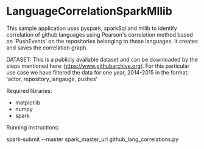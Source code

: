 LanguageCorrelationSparkMllib
=============================

This sample application uses pyspark, sparkSql and mllib to identify correlation of github languages using
Pearson's correlation method based on 'PushEvents' on the repositories belonging to those languages. It creates
and saves the correlation graph.

DATASET:
This is a publicly available dataset and can be downloaded by the steps mentioned here: https://www.githubarchive.org/.
For this particular use case we have filtered the data for one year, 2014-2015 in the format:
'actor, repository_langauge, pushes'

Required libraries:
- matplotlib
- numpy
- spark

Running instructions:

spark-submit --master spark_master_url github_lang_correlations.py


